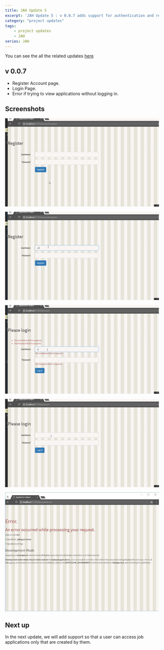 ```yaml
---
title: JAH Update 5
excerpt: 'JAH Update 5 : v 0.0.7 adds support for authentication and register/login pages.'
category: "project updates"
tags:
    - project updates
    - JAH
series: JAH
---
```


You can see the all the related updates [here](/tags/jah)

## v 0.0.7

-   Register Account page.
-   Login Page.
-   Error if trying to view applications without logging in.

## Screenshots

![Registration Errors](./images/jah_update5_register_error.gif)

![Successful Registration](./images/jah_update5_register.gif)

![Login Error](./images/jah_update5_login_error.gif)

![Successful Login](./images/jah_update5_login.gif)

![Authorization Error](./images/jah_update5_auth_error.jpg)

## Next up

In the next update, we will add support so that a user can access job applications only that are created by them.
